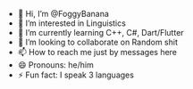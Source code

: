 - 👋 Hi, I’m @FoggyBanana
- 👀 I’m interested in Linguistics
- 🌱 I’m currently learning C++, C#, Dart/Flutter
- 💞️ I’m looking to collaborate on Random shit
- 📫 How to reach me just by messages here
- 😄 Pronouns: he/him
- ⚡ Fun fact: I speak 3 languages

<!---
FoggyBanana/FoggyBanana is a ✨ special ✨ repository because its `README.md` (this file) appears on your GitHub profile.
You can click the Preview link to take a look at your changes.
--->
